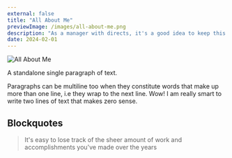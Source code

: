 ```yaml
---
external: false
title: "All About Me"
previewImage: /images/all-about-me.png
description: "As a manager with directs, it's a good idea to keep this as a running document."
date: 2024-02-01
---
```


![All About Me](/images/all-about-me.png)

A standalone single paragraph of text.

Paragraphs can be multiline too when they constitute words that make up more than one line, i.e they wrap to the next line. Wow! I am really smart to write two lines of text that makes zero sense.

## Blockquotes

> It's easy to lose track of the sheer amount of work and accomplishments you've made over the years
